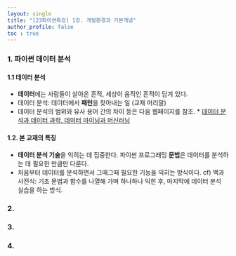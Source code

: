 ```yaml
---
layout: single
title: "[23파이썬특강] 1강. 개발환경과 기본개념"
author_profile: false
toc : true
---
```


### 1. 파이썬 데이터 분석
#### 1.1 데이터 분석
- **데이터**에는 사람들이 살아온 흔적, 세상이 움직인 흔적이 담겨 있다.
- 데이터 분석: 데이터에서 **패턴**을 찾아내는 일 (교재 머리말)
- 데이터 분석의 범위와 유사 용어 간의 차이 등은 다음 웹페이지를 참조. * [데이터 분석과 데이터 과학, 데이터 마이닝과 머신러닝](https://hongong.hanbit.co.kr/%EB%8D%B0%EC%9D%B4%ED%84%B0-%EB%B6%84%EC%84%9D%EA%B3%BC-%EB%8D%B0%EC%9D%B4%ED%84%B0-%EA%B3%BC%ED%95%99-%EB%8D%B0%EC%9D%B4%ED%84%B0-%EB%A7%88%EC%9D%B4%EB%8B%9D%EA%B3%BC-%EB%A8%B8%EC%8B%A0%EB%9F%AC/)
#### 1.2. 본 교재의 특징
- **데이터 분석 기술**을 익히는 데 집중한다. 파이썬 프로그래밍 **문법**은 데이터를 분석하는 데 필요한 만큼만 다룬다.
- 처음부터 데이터를 분석하면서 그때그때 필요한 기능을 익히는 방식이다. cf) 백과사전식: 기초 문법과 함수를 나열해 가며 하나하나 익힌 후, 마지막에 데이터 분석 실습을 하는 방식.

### 2. 



### 3. 


### 4. 



